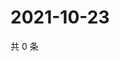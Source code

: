 # 2021-10-23

共 0 条

<!-- BEGIN WEIBO -->
<!-- 最后更新时间 Sat Oct 23 2021 19:00:53 GMT+0800 (China Standard Time) -->

<!-- END WEIBO -->
